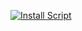 [![Install Script](https://img.shields.io/badge/Install%20Script-Tampermonkey-blue?style=for-the-badge&logo=tampermonkey)](https://github.com/alyaparan/scripts/raw/main/Highlight%20all%20playars%20names%20and%20health%20bar.js)
